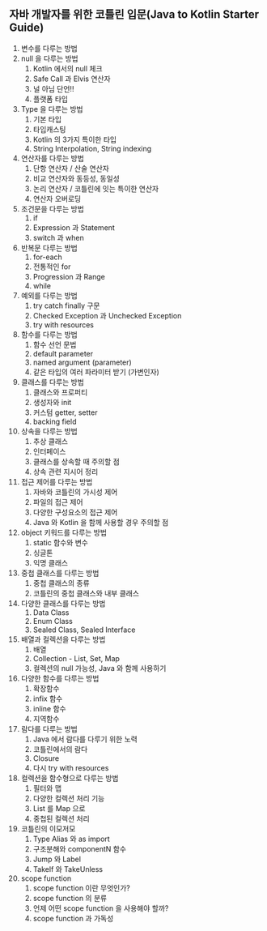 
## 자바 개발자를 위한 코틀린 입문(Java to Kotlin Starter Guide)

1. 변수를 다루는 방법
2. null 을 다루는 방법
   1. Kotlin 에서의 null 체크
   2. Safe Call 과 Elvis 연산자
   3. 널 아님 단언!!
   4. 플랫폼 타입
3. Type 을 다루는 방법
   1. 기본 타입
   2. 타입캐스팅
   3. Kotlin 의 3가지 특이한 타입
   4. String Interpolation, String indexing
4. 연산자를 다루는 방법
   1. 단항 연산자 / 산술 연산자
   2. 비교 연산자와 동등성, 동일성
   3. 논리 연산자 / 코틀린에 잇는 특이한 연산자
   4. 연산자 오버로딩
5. 조건문을 다루는 방법
   1. if
   2. Expression 과 Statement
   3. switch 과 when
6. 반복문 다루는 방법
   1. for-each
   2. 전통적인 for
   3. Progression 과 Range
   4. while
7. 예외를 다루는 방법
   1. try catch finally 구문
   2. Checked Exception 과 Unchecked Exception
   3. try with resources
8. 함수를 다루는 방법
   1. 함수 선언 문법
   2. default parameter
   3. named argument (parameter)
   4. 같은 타입의 여러 파라미터 받기 (가변인자)
9. 클래스를 다루는 방법
   1. 클래스와 프로퍼티
   2. 생성자와 init
   3. 커스텀 getter, setter
   4. backing field
10. 상속을 다루는 방법
    1. 추상 클래스
    2. 인터페이스
    3. 클래스를 상속할 때 주의할 점
    4. 상속 관련 지시어 정리
11. 접근 제어를 다루는 방법
    1. 자바와 코틀린의 가시성 제어
    2. 파일의 접근 제어
    3. 다양한 구성요소의 접근 제어
    4. Java 와 Kotlin 을 함께 사용할 경우 주의할 점
12. object 키워드를 다루는 방법
    1. static 함수와 변수
    2. 싱글톤
    3. 익명 클래스
13. 중첩 클래스를 다루는 방법
    1. 중첩 클래스의 종류
    2. 코틀린의 중첩 클래스와 내부 클래스
14. 다양한 클래스를 다루는 방법
    1. Data Class
    2. Enum Class
    3. Sealed Class, Sealed Interface
15. 배열과 컬렉션을 다루는 방법
    1. 배열
    2. Collection - List, Set, Map
    3. 컬렉션의 null 가능성, Java 와 함께 사용하기
16. 다양한 함수를 다루는 방법
    1. 확장함수
    2. infix 함수
    3. inline 함수
    4. 지역함수
17. 람다를 다루는 방법
    1. Java 에서 람다를 다루기 위한 노력
    2. 코틀린에서의 람다
    3. Closure
    4. 다시 try with resources
18. 컬렉션을 함수형으로 다루는 방법
    1. 필터와 맵
    2. 다양한 컬렉션 처리 기능
    3. List 를 Map 으로
    4. 중첩된 컬렉션 처리
19. 코틀린의 이모저모
    1. Type Alias 와 as import
    2. 구조분해와 componentN 함수
    3. Jump 와 Label
    4. Takelf 와 TakeUnless
20. scope function
    1. scope function 이란 무엇인가?
    2. scope function 의 분류
    3. 언제 어떤 scope function 을 사용해야 할까?
    4. scope function 과 가독성
